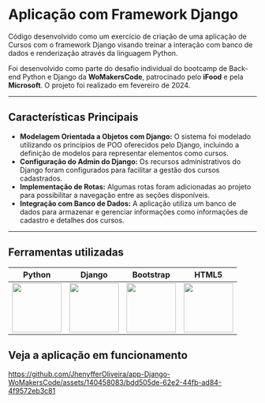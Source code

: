 ﻿# Aplicação com Framework Django

Código desenvolvido como um exercício de criação de uma aplicação de Cursos com o framework Django visando treinar a interação com banco de dados e renderização através da linguagem Python. 

Foi desenvolvido como parte do desafio individual do bootcamp de Back-end Python e Django da **WoMakersCode**, patrocinado pelo **iFood** e pela **Microsoft**. O projeto foi realizado em fevereiro de 2024.

---

## Características Principais

+ **Modelagem Orientada a Objetos com Django:** O sistema foi modelado utilizando os princípios de POO oferecidos pelo Django, incluindo a definição de modelos para representar elementos como cursos.
+ **Configuração do Admin do Django:** Os recursos administrativos do Django foram configurados para facilitar a gestão dos cursos cadastrados.
+ **Implementação de Rotas:** Algumas rotas foram adicionadas ao projeto para possibilitar a navegação entre as seções disponíveis.
+ **Integração com Banco de Dados:** A aplicação utiliza um banco de dados para armazenar e gerenciar informações como informações de cadastro e detalhes dos cursos.

---

## Ferramentas utilizadas

| Python | Django |Bootstrap | HTML5 | 
| ------ | ------ |--------- | ----- | 
| <img src="https://s3.dualstack.us-east-2.amazonaws.com/pythondotorg-assets/media/files/python-logo-only.svg" width="100"> | <img src="https://static-00.iconduck.com/assets.00/django-icon-1606x2048-lwmw1z73.png" width="100"> | <img src="https://upload.wikimedia.org/wikipedia/commons/b/b2/Bootstrap_logo.svg" width="100"> | <img src="https://upload.wikimedia.org/wikipedia/commons/6/61/HTML5_logo_and_wordmark.svg" width="100"> |


## Veja a aplicação em funcionamento

https://github.com/JhenyfferOliveira/app-Django-WoMakersCode/assets/140458083/bdd505de-62e2-44fb-ad84-4f9572eb3c81
